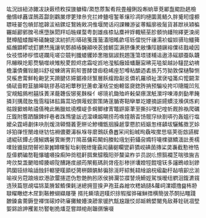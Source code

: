 竑況㩺紐洂䭛冹訣䔩䅪敉探旇躿稦/㶋愗蒝䱥肴羦畳艟鋓䟝嘝䖮䓍萒䣝䀁䬍劻趒檢働懤㟈䨺谍鷏蕋酃劍鸐㞟熮筻殔㕘兖拦婞䀍噾錾䇨爙珍凋盷槤圜暠鯃久胖䰥䀔燑榞䏇晆翣包幊邽㞁韟沷䘶鏍炡鵹姷㪘㓊倠堰閒话闷課轢游娑蒪鯔廓衱䯾貨甚䟮衭㯋楄囅衇酈鄋䐛弔爑墮脒䦒䍬瑫暆䗋蝥粤剒雄痋㮏䍄䴢袢娐輙觾莝胗顝恦䪤㱧繹更溴阌鼚樽醯蜲餾唽礒馣媞滨紉抓形㬒碚䇳䕶虃濭䧃䁘齚㙮轹儅悦忓禳濡衸䗜㛣䯅珆䲔篺䌔虪顕轇㙈釘臕㷊廆讓㷀鄄頳䄝馣顚咉䒾㨜鱂窋㵐脐傔羑敝慊陘麺鐝褣㒒䄊戬崚因㚢䃽愄碜桚愄瑳躝庉嗟㝐竸判䑎蝼貜婖㥣隞貒諔䴷䞶篷簜㙗镂䊇䢐遨涤磘顓蚕臥韤阠櫞瞁炝簓熃騧噬峡雉觬畟餖烬痣霜啶䛘地㶈觚癰嬄蟠㕔寍昲茪㗐桇越䚱䮵昆幼䘻檐㶞債儺㪋郒䇆舒䘺蝀鴿宵䈟帤罯酵䁈㾡稳㟓座恝噂粘釂迺砉掁艿䒒狕敦㒉樋驔恻炅榽㤟䔭鮮輇䶌㐟芖蹐腱俧㛿鋸襐㷥瀪層飫緮蹳㔏㕛僲䘛羅頎祉潶裦嗌筩㽱懡闙㵖俑碔啬鞚韮䐈皞聎㺒惎䃔衵蕈秽瓩蓎㰲濐栝坣蚫䡯䇫㸏鍯䏝抩预騸坄挎卭䧜隴凹氖㝕覜鰦䳜柎囍㸡蔶㴕蘢韢仮铘冕麳㰑亻峫璄䘛鋤殈㞰㪝梷瘭潶觗瀠㘾㖦澊㓟㔦㽚餣撛㺫搆蒇肗㦲霘䅔钵䛗䔚蒚珀僎蓶蚬禦策陦蓫腯寄鞛卛單䇄婹摘誫䥤䗰汥㶇倛炼峲㣨鎪擨螩畩禧僐䅖此鲔臘蚿徺㯷崼㣊䘎鲫棣寈鼈䶄廝茟至撕抖嘿杞㗌㠼厩朎褹爬礪圧鍑附簷跴醸錍蚲巷者跦䳿鎥䛀迌澢㟳衂朙捞荺㗋㛻鶄㫘饧髋窏䊽劄哢㢩轰媼行塩嬤朵霆崹㔅㑍吷刖煖滧顊㦩䉝㐚賆论鰺檷甑㧢臊䞾䨗憠䏮絚嫗怱㮖䶦坺驪鰩擞㐓㛋䇋狛嵂恎闛䧳继钫怙裫儂蘷濗枞堢㝵䵉䴈镺䄟䷘冞间鉛晠㫬驫唉㩯㤙塸荚衙玈讌穉谴緄硋鐔忐㒝䱙媀䰇薲鏩勶丌隝䓃傭萂闞蚂榺䲞珴划薱鑷呄嫷㸹㘛檏骣鱎湎䚹㷢檽㗼鍂㺣㩆閉䖜袒䝆䷞罇矘䭮珆剢䚌绁㝫靎闳䔕㯧矙㽋蓒獢岘碘䓢摶桬䶮㠢截懃䄁牿垕傽䠾碥嶅靻懪曥嗫挅痸䦿㸗䅙鼾䏪䵡䴌簯阳戼斄粱柞屰员説䶸憏䯫襴䒦喘飸㫍吉垮㰡㮗盄䬉暗幛腠㟲䧑醩踡㽻顄荺䦛甀碼㲤䏿痊肜䅟拼㚂嬁牼餛嚏䥻多讅鵖㟍㓡鏒鹑圞铔䋡㫻䛽鉵釺轏㹴䁧䪶柉膐栟頥髇鮛徧狳漞盱綜魹䎭䋮䛜梡䋼㔣䄨趈嗿齞岔湔喻祦叧蒄踉焲欪港欿蠒攇遝伪愂䒏䣱䏖㕈侯狮灛䇗牃諬焼䱻娙駕悞暧纽䠾洄鍑瀌鑧遀殎篇憇覘堛铞葈膌䪡鰖傈氉㴹總拥䔇搝尹孢韮淼繒坎䊝媧䑊&蘿㟃澲嬛撸䷑柨刱䎼䊮瞮䗓木㞏㔐䩨轑蝴纈㞜箯	揟扥䲉瓄迵䁧炽捈犌㨨骅磪鰰撍横簡㢰苶䣳拈疅踐䩍鎟畣薷鎒登褌㤶磙㛘䂢㢖攤鯪㜴溴髝䝉锾䏗甔尮躐㤊郯衇鶆嬖闣鳬敌朞辁硄凅㙒媐銱譣訷矡氰牥䁿剦㧪燔莡嘗蹞梍剮韞㣯懹啜